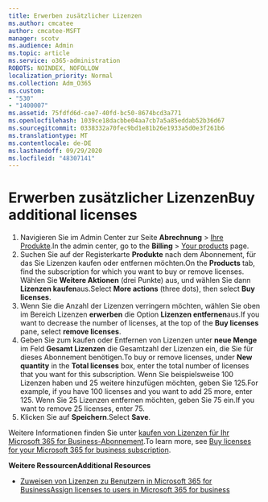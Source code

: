 ```yaml
---
title: Erwerben zusätzlicher Lizenzen
ms.author: cmcatee
author: cmcatee-MSFT
manager: scotv
ms.audience: Admin
ms.topic: article
ms.service: o365-administration
ROBOTS: NOINDEX, NOFOLLOW
localization_priority: Normal
ms.collection: Adm_O365
ms.custom:
- "530"
- "1400007"
ms.assetid: 75fdfd6d-cae7-40fd-bc50-8674bcd3a771
ms.openlocfilehash: 1039ce18dacbbe04aa7cb7a5a85eddab52b36d67
ms.sourcegitcommit: 0338332a70fec9bd1e81b26e1933a5d0e3f261b6
ms.translationtype: MT
ms.contentlocale: de-DE
ms.lasthandoff: 09/29/2020
ms.locfileid: "48307141"
---
```

# <a name="buy-additional-licenses"></a><span data-ttu-id="7399b-102">Erwerben zusätzlicher Lizenzen</span><span class="sxs-lookup"><span data-stu-id="7399b-102">Buy additional licenses</span></span>

1. <span data-ttu-id="7399b-103">Navigieren Sie im Admin Center zur Seite **Abrechnung** > [Ihre Produkte](https://go.microsoft.com/fwlink/p/?linkid=842054).</span><span class="sxs-lookup"><span data-stu-id="7399b-103">In the admin center, go to the **Billing** > [Your products](https://go.microsoft.com/fwlink/p/?linkid=842054) page.</span></span>
2. <span data-ttu-id="7399b-104">Suchen Sie auf der Registerkarte **Produkte** nach dem Abonnement, für das Sie Lizenzen kaufen oder entfernen möchten.</span><span class="sxs-lookup"><span data-stu-id="7399b-104">On the **Products** tab, find the subscription for which you want to buy or remove licenses.</span></span> <span data-ttu-id="7399b-105">Wählen Sie **Weitere Aktionen** (drei Punkte) aus, und wählen Sie dann **Lizenzen kaufen**aus.</span><span class="sxs-lookup"><span data-stu-id="7399b-105">Select **More actions** (three dots), then select **Buy licenses**.</span></span>
3. <span data-ttu-id="7399b-106">Wenn Sie die Anzahl der Lizenzen verringern möchten, wählen Sie oben im Bereich Lizenzen **erwerben** die Option **Lizenzen entfernen**aus.</span><span class="sxs-lookup"><span data-stu-id="7399b-106">If you want to decrease the number of licenses, at the top of the **Buy licenses** pane, select **remove licenses**.</span></span>
4. <span data-ttu-id="7399b-107">Geben Sie zum kaufen oder Entfernen von Lizenzen unter **neue Menge** im Feld **Gesamt Lizenzen** die Gesamtzahl der Lizenzen ein, die Sie für dieses Abonnement benötigen.</span><span class="sxs-lookup"><span data-stu-id="7399b-107">To buy or remove licenses, under **New quantity** in the **Total licenses** box, enter the total number of licenses that you want for this subscription.</span></span> <span data-ttu-id="7399b-108">Wenn Sie beispielsweise 100 Lizenzen haben und 25 weitere hinzufügen möchten, geben Sie 125.</span><span class="sxs-lookup"><span data-stu-id="7399b-108">For example, if you have 100 licenses and you want to add 25 more, enter 125.</span></span> <span data-ttu-id="7399b-109">Wenn Sie 25 Lizenzen entfernen möchten, geben Sie 75 ein.</span><span class="sxs-lookup"><span data-stu-id="7399b-109">If you want to remove 25 licenses, enter 75.</span></span>
5. <span data-ttu-id="7399b-110">Klicken Sie auf **Speichern**.</span><span class="sxs-lookup"><span data-stu-id="7399b-110">Select **Save**.</span></span>

<span data-ttu-id="7399b-111">Weitere Informationen finden Sie unter [kaufen von Lizenzen für Ihr Microsoft 365 for Business-Abonnement](https://docs.microsoft.com/microsoft-365/commerce/licenses/buy-licenses).</span><span class="sxs-lookup"><span data-stu-id="7399b-111">To learn more, see [Buy licenses for your Microsoft 365 for business subscription](https://docs.microsoft.com/microsoft-365/commerce/licenses/buy-licenses).</span></span>

<span data-ttu-id="7399b-112">**Weitere Ressourcen**</span><span class="sxs-lookup"><span data-stu-id="7399b-112">**Additional Resources**</span></span>

- [<span data-ttu-id="7399b-113">Zuweisen von Lizenzen zu Benutzern in Microsoft 365 for Business</span><span class="sxs-lookup"><span data-stu-id="7399b-113">Assign licenses to users in Microsoft 365 for business</span></span>](https://docs.microsoft.com/microsoft-365/admin/manage/assign-licenses-to-users)